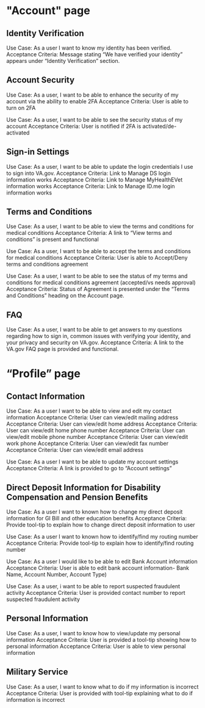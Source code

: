 

# "Account" page

## Identity Verification
Use Case: As a user I want to know my identity has been verified.
Acceptance Criteria: Message stating “We have verified your identity” appears under “Identity Verification” section.

## Account Security
Use Case: As a user, I want to be able to enhance the security of my account via the ability to enable 2FA
Acceptance Criteria: User is able to turn on 2FA

Use Case: As a user, I want to be able to see the security status of my account
Acceptance Criteria: User is notified if 2FA is activated/de-activated

## Sign-in Settings
Use Case: As a user, I want to be able to update the login credentials I use to sign into VA.gov.
Acceptance Criteria: Link to Manage DS login information works
Acceptance Criteria: Link to Manage MyHealthEVet information works
Acceptance Criteria: Link to Manage ID.me login information works

## Terms and Conditions
Use Case: As a user, I want to be able to view the terms and conditions for medical conditions
Acceptance Criteria: A link to “View terms and conditions” is present and functional

Use Case: As a user, I want to be able to accept the terms and conditions for medical conditions
Acceptance Criteria: User is able to Accept/Deny terms and conditions agreement

Use Case: As a user, I want to be able to see the status of my terms and conditions for medical conditions agreement (accepted/vs needs approval)
Acceptance Criteria: Status of Agreement is presented under the “Terms and Conditions” heading on the Account page.

## FAQ
Use Case: As a user, I want to be able to get answers to my questions regarding how to sign in, common issues with verifying your identity, and your privacy and security on VA.gov.
Acceptance Criteria: A link to the VA.gov FAQ page is provided and functional. 



# “Profile” page
## Contact Information
Use Case: As a user I want to be able to view and edit my contact information
Acceptance Criteria: User can view/edit mailing address
Acceptance Criteria: User can view/edit home address
Acceptance Criteria: User can view/edit home phone number
Acceptance Criteria: User can view/edit mobile phone number
Acceptance Criteria: User can view/edit work phone
Acceptance Criteria: User can view/edit fax number
Acceptance Criteria: User can view/edit email address

Use Case: As a user I want to be able to update my account settings
Acceptance Criteria: A link is provided to go to “Account settings”

## Direct Deposit Information for Disability Compensation and Pension Benefits
Use Case: As a user I want to known how to change my direct deposit information for GI Bill and other education benefits
Acceptance Criteria: Provide tool-tip to explain how to change direct deposit information to user

Use Case: As a user I want to known how to identify/find my routing number
Acceptance Criteria: Provide tool-tip to explain how to identify/find routing number

Use Case: As a user I would like to be able to edit Bank Account information
Acceptance Criteria: User is able to edit bank account information- Bank Name, Account Number, Account Type)

Use Case: As a user, i want to be able to report suspected fraudulent activity
Acceptance Criteria: User is provided contact number to report suspected fraudulent activity

## Personal Information
Use Case: As a user, I want to know how to view/update my personal information
Acceptance Criteria: User is provided a tool-tip showing how to personal information
Acceptance Criteria: User is able to view personal information

## Military Service
Use Case: As a user, I want to know what to do if my information is incorrect
Acceptance Criteria: User is provided with tool-tip explaining what to do if information is incorrect

